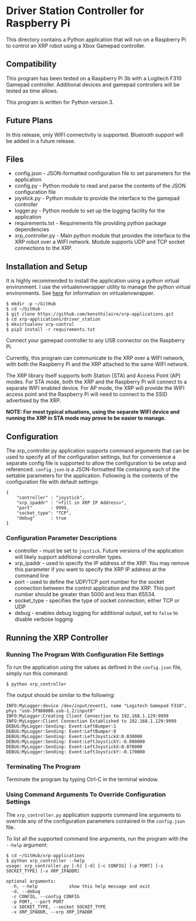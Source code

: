# Driver Station Controller for Raspberry Pi

This directory contains a Python application that will run on a Raspberry Pi to control an XRP robot using a Xbox Gamepad controller.

## Compatibility
This program has been tested on a Raspberry Pi 3b with a Logitech F310 Gamepad controller. Additional devices and gamepad controllers will be tested as time allows.

This program is written for Python version 3.
## Future Plans
In this release, only WIFI connectivity is supported. Bluetooth support will be added in a future release.

## Files
* config.json - JSON-formatted configuration file to set parameters for the application
* config.py - Python module to read and parse the contents of the JSON configuration file
* joystick.py - Python module to provide the interface to the gamepad controller
* logger.py - Python module to set up the logging facility for the application
* requirements.txt - Requirements file providing python package dependencies
* xrp_controller.py - Main python module that provides the interface to the XRP robot over a WIFI network. Module supports UDP and TCP socket connections to the XRP.

## Installation and Setup
It is highly recommended to install the application using a python virtual environment. I use the virtualenvwrapper utility to manage the python virtual environments. See [here](https://virtualenvwrapper.readthedocs.io/en/latest/) for information on virtualenvwrapper.

```
$ mkdir -p ~/GitHub
$ cd ~/GitHub
$ git clone https://github.com/kensthilaire/xrp-applications.git
$ cd xrp-applications/driver_station
$ mkvirtualenv xrp-control
$ pip3 install -r requirements.txt
```
Connect your gamepad controller to any USB connector on the Raspberry Pi.  

Currently, this program can communicate to the XRP over a WIFI network, with both the Raspberry Pi and the XRP attached to the same WIFI network. 

The XRP library itself supports both Station (STA) and Access Point (AP) modes. For STA mode, both the XRP and the Raspberry Pi will connect to a separate WIFI enabled device. For AP mode, the XRP will provide the WIFI access point and the Raspberry Pi will need to connect to the SSID advertised by the XRP.

**NOTE: For most typical situations, using the separate WIFI device and running the XRP in STA mode may prove to be easier to manage.**

## Configuration
The xrp_controller.py application supports command arguments that can be used to specify all of the configuration settings, but for convenience a separate config file is supported to allow the configuration to be setup and referenced. `config.json` is a JSON-formatted file containing each of the settable parameters for the application. Following is the contents of the configuration file with default settings:

    { 
        "controller" : "joystick",
        "xrp_ipaddr" : "<fill in XRP IP Address>", 
        "port"       : 9999, 
        "socket_type": "TCP", 
        "debug"      : true 
    }
### Configuration Parameter Descriptions 
 * controller - must be set to `joystick`. Future versions of the application will likely support additional controller types.
 * xrp_ipaddr - used to specify the IP address of the XRP. You may remove this parameter if you want to specify the XRP IP address at the command line
 * port - used to define the UDP/TCP port number for the socket connection between the control application and the XRP. This port number should be greater than 5000 and less than 65534.
 * socket_type - specifies the type of socket connection, either TCP or UDP
 * debug - enables debug logging for additional output, set to `false` to disable verbose logging
    
## Running the XRP Controller
### Running The Program With Configuration File Settings
To run the application using the values as defined in the `config.json` file, simply run this command:

```
$ python xrp_controller
```
The output should be similar to the following:

```
INFO:MyLogger:device /dev/input/event1, name "Logitech Gamepad F310", phys "usb-3f980000.usb-1.2/input0"
INFO:MyLogger:Creating Client Connection to 192.168.1.129:9999
INFO:MyLogger:Client Connection Established to 192.168.1.129:9999
DEBUG:MyLogger:Sending: Event:LeftBumper:1
DEBUG:MyLogger:Sending: Event:LeftBumper:0
DEBUG:MyLogger:Sending: Event:LeftJoystickX:0.030000
DEBUG:MyLogger:Sending: Event:LeftJoystickY:-0.090000
DEBUG:MyLogger:Sending: Event:LeftJoystickX:0.070000
DEBUG:MyLogger:Sending: Event:LeftJoystickY:-0.170000
```
### Terminating The Program
Terminate the program by typing Ctrl-C in the terminal window.

### Using Command Arguments To Override Configuration Settings
The `xrp_controller.py` application supports command line arguments to override any of the configuration parameters contained in the `config.json` file.  

To list all the supported command line arguments, run the program with the `--help` argument:

```
$ cd ~/GitHub/xrp-applications
$ python xrp_controller --help
usage: xrp_controller.py [-h] [-d] [-c CONFIG] [-p PORT] [-s SOCKET_TYPE] [-x XRP_IPADDR]

optional arguments:
  -h, --help            show this help message and exit
  -d, --debug
  -c CONFIG, --config CONFIG
  -p PORT, --port PORT
  -s SOCKET_TYPE, --socket SOCKET_TYPE
  -x XRP_IPADDR, --xrp XRP_IPADDR
```

